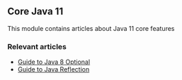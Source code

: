 ## Core Java 11

This module contains articles about Java 11 core features

### Relevant articles
- [Guide to Java 8 Optional](https://www.baeldung.com/java-optional)
- [Guide to Java Reflection](http://www.baeldung.com/java-reflection)

